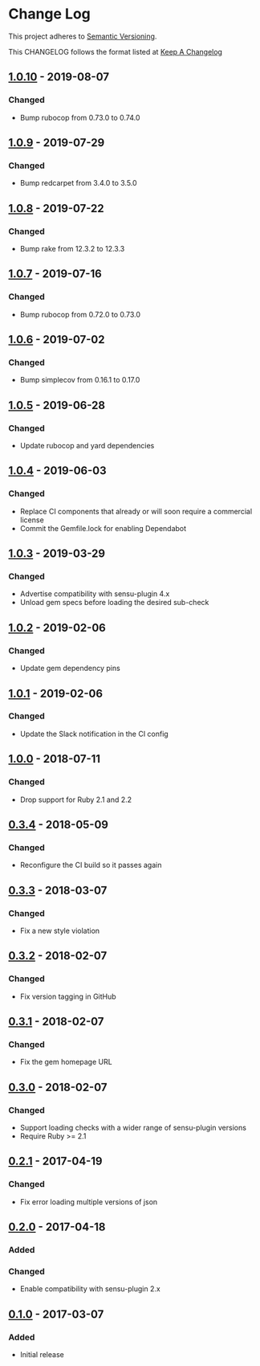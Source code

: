 # Change Log
This project adheres to [Semantic Versioning](http://semver.org/).

This CHANGELOG follows the format listed at [Keep A Changelog](http://keepachangelog.com/)

## [1.0.10] - 2019-08-07
### Changed
- Bump rubocop from 0.73.0 to 0.74.0

## [1.0.9] - 2019-07-29
### Changed
- Bump redcarpet from 3.4.0 to 3.5.0

## [1.0.8] - 2019-07-22
### Changed
- Bump rake from 12.3.2 to 12.3.3

## [1.0.7] - 2019-07-16
### Changed
- Bump rubocop from 0.72.0 to 0.73.0

## [1.0.6] - 2019-07-02
### Changed
- Bump simplecov from 0.16.1 to 0.17.0

## [1.0.5] - 2019-06-28
### Changed
- Update rubocop and yard dependencies

## [1.0.4] - 2019-06-03
### Changed
- Replace CI components that already or will soon require a commercial license
- Commit the Gemfile.lock for enabling Dependabot

## [1.0.3] - 2019-03-29
### Changed
- Advertise compatibility with sensu-plugin 4.x
- Unload gem specs before loading the desired sub-check

## [1.0.2] - 2019-02-06
### Changed
- Update gem dependency pins

## [1.0.1] - 2019-02-06
### Changed
- Update the Slack notification in the CI config

## [1.0.0] - 2018-07-11
### Changed
- Drop support for Ruby 2.1 and 2.2

## [0.3.4] - 2018-05-09
### Changed
- Reconfigure the CI build so it passes again

## [0.3.3] - 2018-03-07
### Changed
- Fix a new style violation

## [0.3.2] - 2018-02-07
### Changed
- Fix version tagging in GitHub

## [0.3.1] - 2018-02-07
### Changed
- Fix the gem homepage URL

## [0.3.0] - 2018-02-07
### Changed
- Support loading checks with a wider range of sensu-plugin versions
- Require Ruby >= 2.1

## [0.2.1] - 2017-04-19
### Changed
- Fix error loading multiple versions of json

## [0.2.0] - 2017-04-18
### Added

### Changed
- Enable compatibility with sensu-plugin 2.x

## [0.1.0] - 2017-03-07
### Added
- Initial release

[1.0.10]: https://github.com/socrata-platform/sensu-plugins-meta/compare/v1.0.9...v1.0.10
[1.0.9]: https://github.com/socrata-platform/sensu-plugins-meta/compare/v1.0.8...v1.0.9
[1.0.8]: https://github.com/socrata-platform/sensu-plugins-meta/compare/v1.0.7...v1.0.8
[1.0.7]: https://github.com/socrata-platform/sensu-plugins-meta/compare/v1.0.6...v1.0.7
[1.0.6]: https://github.com/socrata-platform/sensu-plugins-meta/compare/v1.0.5...v1.0.6
[1.0.5]: https://github.com/socrata-platform/sensu-plugins-meta/compare/v1.0.4...v1.0.5
[1.0.4]: https://github.com/socrata-platform/sensu-plugins-meta/compare/v1.0.3...v1.0.4
[1.0.3]: https://github.com/socrata-platform/sensu-plugins-meta/compare/v1.0.2...v1.0.3
[1.0.2]: https://github.com/socrata-platform/sensu-plugins-meta/compare/v1.0.1...v1.0.2
[1.0.1]: https://github.com/socrata-platform/sensu-plugins-meta/compare/v1.0.0...v1.0.1
[1.0.0]: https://github.com/socrata-platform/sensu-plugins-meta/compare/v0.3.3...v1.0.0
[0.3.4]: https://github.com/socrata-platform/sensu-plugins-meta/compare/v0.3.3...v0.3.4
[0.3.3]: https://github.com/socrata-platform/sensu-plugins-meta/compare/v0.3.2...v0.3.3
[0.3.2]: https://github.com/socrata-platform/sensu-plugins-meta/compare/v0.3.1...v0.3.2
[0.3.1]: https://github.com/socrata-platform/sensu-plugins-meta/compare/v0.3.0...v0.3.1
[0.3.0]: https://github.com/socrata-platform/sensu-plugins-meta/compare/v0.2.1...v0.3.0
[0.2.1]: https://github.com/socrata-platform/sensu-plugins-meta/compare/v0.2.0...v0.2.1
[0.2.0]: https://github.com/socrata-platform/sensu-plugins-meta/compare/v0.1.0...v0.2.0
[0.1.0]: https://github.com/socrata-platform/sensu-plugins-meta/tree/v0.1.0
